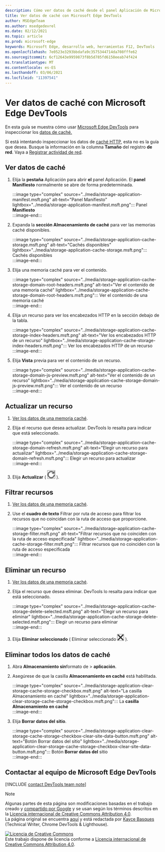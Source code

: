 ```yaml
---
description: Cómo ver datos de caché desde el panel Aplicación de Microsoft Edge DevTools.
title: Ver datos de caché con Microsoft Edge DevTools
author: MSEdgeTeam
ms.author: msedgedevrel
ms.date: 02/12/2021
ms.topic: article
ms.prod: microsoft-edge
keywords: Microsoft Edge, desarrollo web, herramientas F12, DevTools
ms.openlocfilehash: 7e0523e3293bbdafa9c3575344714da708fffe62
ms.sourcegitcommit: 6cf12643e9959873f8b5d785fd6158eeab74f424
ms.translationtype: MT
ms.contentlocale: es-ES
ms.lasthandoff: 03/06/2021
ms.locfileid: "11397541"
---
```

<!-- Copyright Kayce Basques 

   Licensed under the Apache License, Version 2.0 (the "License");
   you may not use this file except in compliance with the License.
   You may obtain a copy of the License at

       https://www.apache.org/licenses/LICENSE-2.0

   Unless required by applicable law or agreed to in writing, software
   distributed under the License is distributed on an "AS IS" BASIS,
   WITHOUT WARRANTIES OR CONDITIONS OF ANY KIND, either express or implied.
   See the License for the specific language governing permissions and
   limitations under the License.  -->

# <a name="view-cache-data-with-microsoft-edge-devtools"></a>Ver datos de caché con Microsoft Edge DevTools  

En esta guía se muestra cómo usar [Microsoft Edge DevTools][MicrosoftEdgeDevTools] para inspeccionar los [datos de caché.][MDNCache]  

Si está intentando inspeccionar los datos de [caché HTTP,][MDNHTTPCaching] esta no es la guía que desea.  Busque la información en la columna **Tamaño** del registro **de red**.  Vaya a [Registrar actividad de red][DevtoolsNetworkLogActivity].  

## <a name="view-cache-data"></a>Ver datos de caché  

1.  Elija la **pestaña** Aplicación para abrir **el** panel Aplicación.  El **panel Manifiesto** normalmente se abre de forma predeterminada.  
    
    :::image type="complex" source="../media/storage-application-manifest.msft.png" alt-text="Panel Manifiesto" lightbox="../media/storage-application-manifest.msft.png":::
       Panel **Manifiesto**  
    :::image-end:::  
    
1.  Expanda la **sección Almacenamiento de caché** para ver las memorias caché disponibles.  
    
    :::image type="complex" source="../media/storage-application-cache-storage.msft.png" alt-text="Cachés disponibles" lightbox="../media/storage-application-cache-storage.msft.png":::
       Cachés disponibles  
    :::image-end:::  
    
1.  Elija una memoria caché para ver el contenido.  
    
    :::image type="complex" source="../media/storage-application-cache-storage-domain-root-headers.msft.png" alt-text="Ver el contenido de una memoria caché" lightbox="../media/storage-application-cache-storage-domain-root-headers.msft.png":::
       Ver el contenido de una memoria caché  
    :::image-end:::  
    
1.  Elija un recurso para ver los encabezados HTTP en la sección debajo de la tabla.  
    
    :::image type="complex" source="../media/storage-application-cache-storage-index-headers.msft.png" alt-text="Ver los encabezados HTTP de un recurso" lightbox="../media/storage-application-cache-storage-index-headers.msft.png":::
       Ver los encabezados HTTP de un recurso  
    :::image-end:::  
    
1.  Elija **Vista** previa para ver el contenido de un recurso.  
    
    :::image type="complex" source="../media/storage-application-cache-storage-domain-js-preview.msft.png" alt-text="Ver el contenido de un recurso" lightbox="../media/storage-application-cache-storage-domain-js-preview.msft.png":::
       Ver el contenido de un recurso  
    :::image-end:::  
    
## <a name="refresh-a-resource"></a>Actualizar un recurso  

1.  [Ver los datos de una memoria caché](#view-cache-data).  
1.  Elija el recurso que desea actualizar.  DevTools lo resalta para indicar que está seleccionado.  
    
    :::image type="complex" source="../media/storage-application-cache-storage-domain-refresh.msft.png" alt-text="Elegir un recurso para actualizar" lightbox="../media/storage-application-cache-storage-domain-refresh.msft.png":::
       Elegir un recurso para actualizar  
    :::image-end:::  
    
1.  Elija **Actualizar** \( ![ Actualizar ][ImageRefreshIcon] \).  
    
## <a name="filter-resources"></a>Filtrar recursos  

1.  [Ver los datos de una memoria caché](#view-cache-data).  
1.  Use el **cuadro de texto** Filtrar por ruta de acceso para filtrar los recursos que no coincidan con la ruta de acceso que proporcione.  
    
    :::image type="complex" source="../media/storage-application-cache-storage-filter.msft.png" alt-text="Filtrar recursos que no coinciden con la ruta de acceso especificada" lightbox="../media/storage-application-cache-storage-filter.msft.png":::
       Filtrar recursos que no coinciden con la ruta de acceso especificada  
    :::image-end:::  
    
## <a name="delete-a-resource"></a>Eliminar un recurso  

1.  [Ver los datos de una memoria caché](#view-cache-data).  
1.  Elija el recurso que desea eliminar.  DevTools lo resalta para indicar que está seleccionado.  
    
    :::image type="complex" source="../media/storage-application-cache-storage-delete-selected.msft.png" alt-text="Elegir un recurso para eliminar" lightbox="../media/storage-application-cache-storage-delete-selected.msft.png":::
       Elegir un recurso para eliminar  
    :::image-end:::  
    
1.  Elija **Eliminar seleccionado** \( Eliminar seleccionado ![ ][ImageDeleteIcon] \).  
    
## <a name="delete-all-cache-data"></a>Eliminar todos los datos de caché  

1.  Abra **Almacenamiento sin**formato de  >  **aplicación**.  
1.  Asegúrese de que la casilla **Almacenamiento en caché** está habilitada.  
    
    :::image type="complex" source="../media/storage-application-clear-storage-cache-storage-checkbox.msft.png" alt-text="La casilla Almacenamiento en caché" lightbox="../media/storage-application-clear-storage-cache-storage-checkbox.msft.png":::
       La **casilla Almacenamiento en caché**  
    :::image-end:::  
    
1.  Elija **Borrar datos del sitio**.  
    
    :::image type="complex" source="../media/storage-application-clear-storage-cache-storage-checkbox-clear-site-data-button.msft.png" alt-text="Botón Borrar datos del sitio" lightbox="../media/storage-application-clear-storage-cache-storage-checkbox-clear-site-data-button.msft.png":::
       Botón **Borrar datos del** sitio  
    :::image-end:::  
    
## <a name="getting-in-touch-with-the-microsoft-edge-devtools-team"></a>Contactar al equipo de Microsoft Edge DevTools  

[!INCLUDE [contact DevTools team note](../includes/contact-devtools-team-note.md)]  

<!-- image links -->  

[ImageDeleteIcon]: ../media/delete-icon.msft.png  
[ImageRefreshIcon]: ../media/refresh-icon.msft.png  

<!-- links -->  

[MicrosoftEdgeDevTools]: ../../devtools-guide-chromium/index.md "Herramientas para desarrolladores de Microsoft Edge (Chromium) | Microsoft Docs"  
[DevtoolsNetworkLogActivity]: ../network/index.md#log-network-activity  "Registrar actividad de red | Microsoft Docs"  

[MDNCache]: https://developer.mozilla.org/docs/Web/API/Cache "Caché | MDN"  
[MDNHTTPCaching]: https://developer.mozilla.org/docs/Web/HTTP/Caching "Almacenamiento en caché HTTP | MDN"  

> [!NOTE]
> Algunas partes de esta página son modificaciones basadas en el trabajo creado y [compartido por Google][GoogleSitePolicies] y se usan según los términos descritos en la [Licencia internacional de Creative Commons Attribution 4.0][CCA4IL].  
> La página original se encuentra [aquí](https://developers.google.com/web/tools/chrome-devtools/storage/cache) y está redactada por [Kayce Basques][KayceBasques] \(Technical Writer, Chrome DevTools \& Lighthouse\).  

[![Licencia de Creative Commons][CCby4Image]][CCA4IL]  
Este trabajo dispone de licencia conforme a [Licencia internacional de Creative Commons Attribution 4.0][CCA4IL].  

[CCA4IL]: https://creativecommons.org/licenses/by/4.0  
[CCby4Image]: https://i.creativecommons.org/l/by/4.0/88x31.png  
[GoogleSitePolicies]: https://developers.google.com/terms/site-policies  
[KayceBasques]: https://developers.google.com/web/resources/contributors/kaycebasques  
